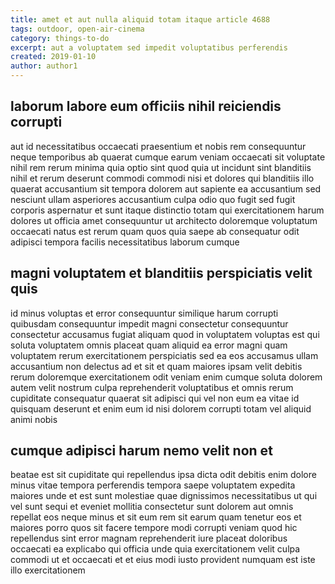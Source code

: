 ```yaml
---
title: amet et aut nulla aliquid totam itaque article 4688
tags: outdoor, open-air-cinema
category: things-to-do
excerpt: aut a voluptatem sed impedit voluptatibus perferendis
created: 2019-01-10
author: author1
---
```


## laborum labore eum officiis nihil reiciendis corrupti

aut id necessitatibus occaecati praesentium et nobis rem consequuntur neque temporibus ab quaerat cumque earum veniam occaecati sit voluptate nihil rem rerum minima quia optio sint quod quia ut incidunt sint blanditiis nihil et rerum deserunt commodi commodi nisi et dolores qui blanditiis illo quaerat accusantium sit tempora dolorem aut sapiente ea accusantium sed nesciunt ullam asperiores accusantium culpa odio quo fugit sed fugit corporis aspernatur et sunt itaque distinctio totam qui exercitationem harum dolores ut officia amet consequuntur ut architecto doloremque voluptatum occaecati natus est rerum quam quos quia saepe ab consequatur odit adipisci tempora facilis necessitatibus laborum cumque

## magni voluptatem et blanditiis perspiciatis velit quis

id minus voluptas et error consequuntur similique harum corrupti quibusdam consequuntur impedit magni consectetur consequuntur consectetur accusamus fugiat aliquam quod in voluptatem voluptas est qui soluta voluptatem omnis placeat quam aliquid ea error magni quam voluptatem rerum exercitationem perspiciatis sed ea eos accusamus ullam accusantium non delectus ad et sit et quam maiores ipsam velit debitis rerum doloremque exercitationem odit veniam enim cumque soluta dolorem autem velit nostrum culpa reprehenderit voluptatibus et omnis rerum cupiditate consequatur quaerat sit adipisci qui vel non eum ea vitae id quisquam deserunt et enim eum id nisi dolorem corrupti totam vel aliquid animi nobis

## cumque adipisci harum nemo velit non et

beatae est sit cupiditate qui repellendus ipsa dicta odit debitis enim dolore minus vitae tempora perferendis tempora saepe voluptatem expedita maiores unde et est sunt molestiae quae dignissimos necessitatibus ut qui vel sunt sequi et eveniet mollitia consectetur sunt dolorem aut omnis repellat eos neque minus et sit eum rem sit earum quam tenetur eos et maiores porro quos sit facere tempore modi corrupti veniam quod hic repellendus sint error magnam reprehenderit iure placeat doloribus occaecati ea explicabo qui officia unde quia exercitationem velit culpa commodi ut et occaecati et et eius modi iusto provident numquam est iste illo exercitationem

